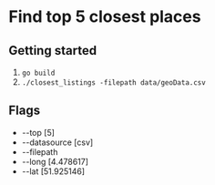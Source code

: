 # Find top 5 closest places

## Getting started

1. `go build`
2. `./closest_listings -filepath data/geoData.csv`

## Flags

- --top [5]
- --datasource [csv]
- --filepath 
- --long [4.478617]
- --lat [51.925146]
